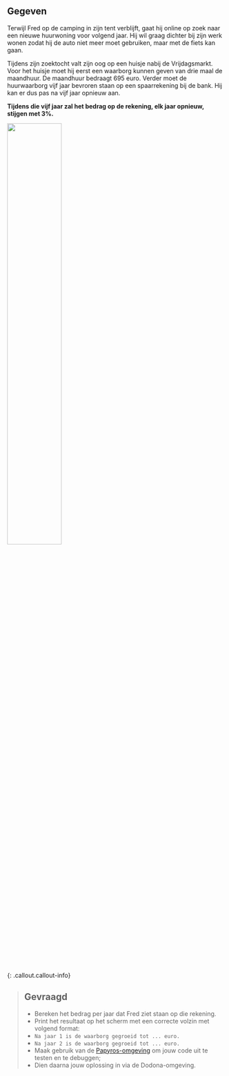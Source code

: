 ## Gegeven

Terwijl Fred op de camping in zijn tent verblijft, gaat hij online op zoek naar een nieuwe huurwoning voor volgend jaar. Hij wil 
graag dichter bij zijn werk wonen zodat hij de auto niet meer moet gebruiken, maar met de fiets kan gaan. 

Tijdens zijn zoektocht valt zijn oog op een huisje nabij de Vrijdagsmarkt. Voor het huisje moet hij eerst een waarborg kunnen geven
van drie maal de maandhuur. De maandhuur bedraagt 695 euro. Verder moet de huurwaarborg vijf jaar bevroren staan op een spaarrekening
bij de bank. Hij kan er dus pas na vijf jaar opnieuw aan. 

**Tijdens die vijf jaar zal het bedrag op de rekening, elk jaar opnieuw, stijgen met 3%.**

<img src="https://images.pexels.com/photos/45708/pexels-photo-45708.jpeg?auto=compress&cs=tinysrgb&w=1260&h=750&dpr=1" width="50%"/>


{: .callout.callout-info}
> ## Gevraagd
> * Bereken het bedrag per jaar dat Fred ziet staan op die rekening.
> * Print het resultaat op het scherm met een correcte volzin met volgend format:
> * `Na jaar 1 is de waarborg gegroeid tot ... euro.`
> * `Na jaar 2 is de waarborg gegroeid tot ... euro.`
> * Maak gebruik van de [Papyros-omgeving](https://papyros.dodona.be/?locale=nl&language=JavaScript) om jouw code uit te testen en te debuggen;
> * Dien daarna jouw oplossing in via de Dodona-omgeving. 
